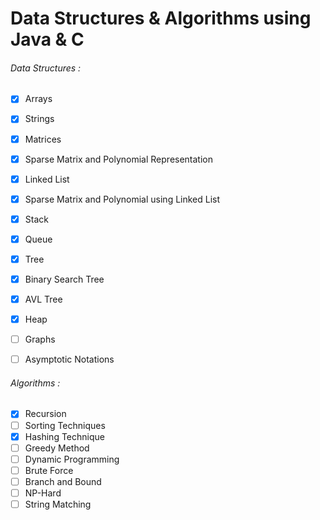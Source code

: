 # Data Structures & Algorithms using Java & C

###### Data Structures :
- [x] Arrays
- [x] Strings
- [x] Matrices
- [x] Sparse Matrix and Polynomial Representation
- [x] Linked List
- [x] Sparse Matrix and Polynomial using Linked List
- [x] Stack
- [x] Queue
- [x] Tree
- [x] Binary Search Tree
- [x] AVL Tree
- [x] Heap
- [ ] Graphs
- [ ] Asymptotic Notations


###### Algorithms :
- [x] Recursion
- [ ] Sorting Techniques
- [x] Hashing Technique
- [ ] Greedy Method
- [ ] Dynamic Programming
- [ ] Brute Force
- [ ] Branch and Bound
- [ ] NP-Hard
- [ ] String Matching
